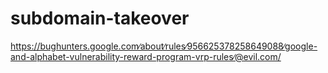 # subdomain-takeover
https://bughunters.google.com∕about∕rules∕956625378258649088∕google-and-alphabet-vulnerability-reward-program-vrp-rules∕@evil.com/
